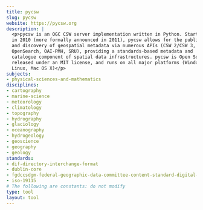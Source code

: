```yaml
---
title: pycsw
slug: pycsw
website: https://pycsw.org
description: |
  <p>pycsw is an OGC CSW server implementation written in Python. Started
  in 2010 (more formally announced in 2011), pycsw allows for the publishing
  and discovery of geospatial metadata via numerous APIs (CSW 2/CSW 3,
  OpenSearch, OAI-PMH, SRU), providing a standards-based metadata and
  catalogue component of spatial data infrastructures. pycsw is Open Source,
  released under an MIT license, and runs on all major platforms (Windows,
  Linux, Mac OS X)</p>
subjects:
- physical-sciences-and-mathematics
disciplines:
- cartography
- marine-science
- meteorology
- climatology
- topography
- hydrography
- glaciology
- oceanography
- hydrogeology
- geoscience
- geography
- geology
standards:
- dif-directory-interchange-format
- dublin-core
- fgdccsdgm-federal-geographic-data-committee-content-standard-digital-ge
- iso-19115
# The following are constants: do not modify
type: tool
layout: tool
---
```

